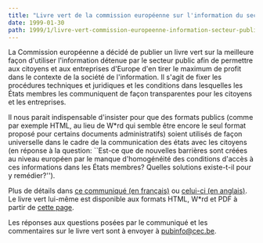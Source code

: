 ```yaml
---
title: "Livre vert de la commission européenne sur l'information du secteur public dans la société de l'information "
date: 1999-01-30
path: 1999/1/livre-vert-commission-europeenne-information-secteur-public-societe-information
---
```


<P>
La Commission européenne a décidé de publier un livre vert sur la
meilleure façon d'utiliser l'information détenue par le secteur public
afin de permettre aux citoyens et aux entreprises d'Europe d'en tirer
le maximum de profit dans le contexte de la société de l'information. Il
s'agit de fixer les procédures techniques et juridiques et les conditions
dans lesquelles les États membres les communiquent de façon transparentes
pour les citoyens et les entreprises.
</P>

<P>
Il nous parait indispensable d'insister pour que des formats publics
(comme par exemple HTML, au lieu de W*rd qui semble être encore le seul
format proposé pour certains documents administratifs)
soient utilisés de façon universelle dans le cadre de la communication des
états avec les citoyens (en réponse à la question: ``Est-ce
que de nouvelles barrières sont créées au niveau européen par le manque
d'homogénéité des conditions d'accès à ces informations dans les États
membres? Quelles solutions existe-t-il pour y remédier?'').
</P>

<P>
Plus de détails dans <A HREF="http://www2.echo.lu/info2000/fr/publicsector/gp-pressrelease.html">ce
communiqué (en français)</A> ou <A HREF="http://www2.echo.lu/info2000/en/publicsector/gp-pressrelease.html">celui-ci
(en anglais)</A>.  Le livre vert lui-même est
disponible aux formats HTML, W*rd et PDF à partir de <A HREF="http://www2.echo.lu/info2000/en/publicsector/greenpaper.html">cette
page</A>.
</P>

<P>
Les réponses aux questions posées par le communiqué et les commentaires
sur le livre vert sont à envoyer à <A HREF="mailto:pubinfo@cec.be">pubinfo@cec.be</A>.
</P>


